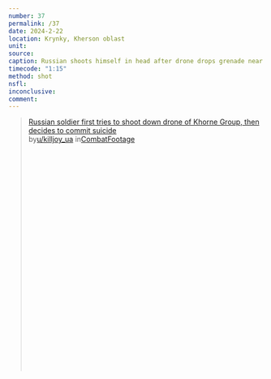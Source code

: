 ```yaml
---
number: 37
permalink: /37
date: 2024-2-22
location: Krynky, Kherson oblast
unit:
source: 
caption: Russian shoots himself in head after drone drops grenade near him
timecode: "1:15"
method: shot
nsfl: 
inconclusive: 
comment: 
---
```

<blockquote class="reddit-embed-bq" style="height:500px" data-embed-height="567"><a href="https://www.reddit.com/r/CombatFootage/comments/1ax5fpc/russian_soldier_first_tries_to_shoot_down_drone/">Russian soldier first tries to shoot down drone of Khorne Group, then decides to commit suicide</a><br> by<a href="https://www.reddit.com/user/killjoy_ua/">u/killjoy_ua</a> in<a href="https://www.reddit.com/r/CombatFootage/">CombatFootage</a></blockquote><script async="" src="https://embed.reddit.com/widgets.js" charset="UTF-8"></script>